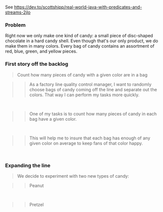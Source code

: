 
See https://dev.to/scottshipp/real-world-java-with-predicates-and-streams-2jlo

### Problem

Right now we only make one kind of candy: a small piece of disc-shaped chocolate in a hard candy shell. Even though that's our only product, we do make them in many colors. Every bag of candy contains an assortment of red, blue, green, and yellow pieces.

### First story off the backlog	

> Count how many pieces of candy with a given color are in a bag 

>> As a factory line quality control manager, I want to randomly choose bags of candy coming off the line and separate out the colors. That way I can perform my tasks more quickly.

<br/>

>> One of my tasks is to count how many pieces of candy in each bag have a given color.

<br/>

>> This will help me to insure that each bag has enough of any given color on average to keep fans of that color happy.

<br/>

### Expanding the line 

> We decide to experiment with two new types of candy:

>> Peanut

<br/>

>> Pretzel

<br/>




 